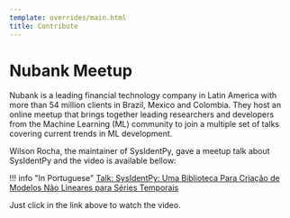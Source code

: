 ```yaml
---
template: overrides/main.html
title: Contribute
---
```


# Nubank Meetup

Nubank is a leading financial technology company in Latin America with more than 54 million clients in Brazil, Mexico and Colombia. They host an online meetup that brings together leading researchers and developers from the Machine Learning (ML) community to join a multiple set of talks covering current trends in ML development. 

Wilson Rocha, the maintainer of SysIdentPy, gave a meetup talk about SysIdentPy and the video is available bellow:

!!! info "In Portuguese"
    [Talk: SysIdentPy: Uma Biblioteca Para Criação de Modelos Não Lineares para Séries Temporais](https://www.youtube.com/watch?v=7viny5Ft_Ew)

Just click in the link above to watch the video.